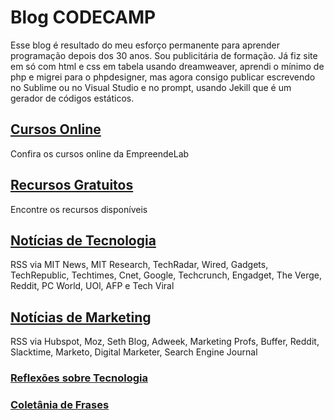 # Blog CODECAMP
Esse blog é resultado do meu esforço permanente para aprender programação depois dos 30 anos. Sou publicitária de formação. Já fiz site em só com html e css em tabela usando dreamweaver, aprendi o mínimo de php e migrei para o phpdesigner, mas agora consigo publicar escrevendo no Sublime ou no Visual Studio e no prompt, usando Jekill que é um gerador de códigos estáticos.

## [Cursos Online](/cursos)
Confira os cursos online da EmpreendeLab

## [Recursos Gratuitos](/work)
Encontre os recursos disponíveis

## [Notícias de Tecnologia](/news)
RSS via MIT News, MIT Research, TechRadar, Wired, Gadgets, TechRepublic, Techtimes, Cnet, Google, Techcrunch, Engadget, The Verge, Reddit, PC World, UOl, AFP e Tech Viral

## [Notícias de Marketing](/mktnews)
RSS via Hubspot, Moz, Seth Blog, Adweek, Marketing Profs, Buffer, Reddit, Slacktime, Marketo, Digital Marketer, Search Engine Journal

### [Reflexões sobre Tecnologia](/frases)


### [Coletânia de Frases](/frasestodas)